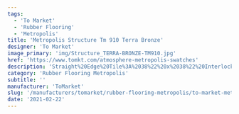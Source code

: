 ```yaml
---
tags:
  - 'To Market'
  - 'Rubber Flooring'
  - 'Metropolis'
title: 'Metropolis Structure Tm 910 Terra Bronze'
designer: 'To Market'
image_primary: 'img/Structure_TERRA-BRONZE-TM910.jpg'
href: 'https://www.tomkt.com/atmosphere-metropolis-swatches'
description: 'Straight%20Edge%20Tile%3A%2038%22%20x%2038%22%20Interlocking%20Tile%3A%2037%22%20x%2037%22'
category: 'Rubber Flooring Metropolis'
subtitle: ''
manufacturer: 'ToMarket'
slug: '/manufacturers/tomarket/rubber-flooring-metropolis/to-market-metropolis-structure-tm-910-terra-bronze'
date: '2021-02-22'
---
```

